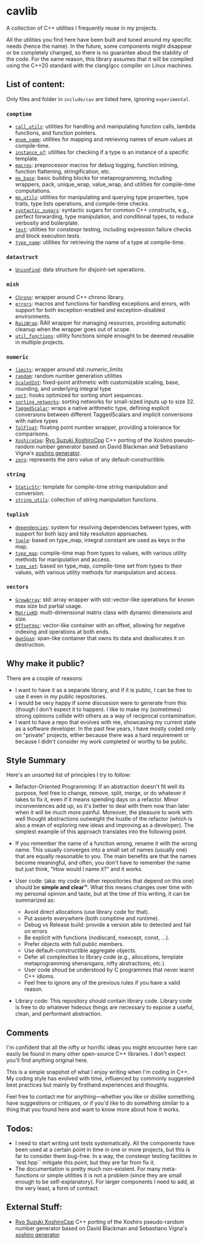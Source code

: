 # cavlib
A collection of C++ utilities I frequently reuse in my projects.

All the utilities you find here have been built and tuned around my specific needs (hence the name). In the future, some components might disappear or be completely changed, so there is no guarantee about the stability of the code. For the same reason, this library assumes that it will be compiled using the C++20 standard with the clang/gcc compiler on Linux machines.

## List of content:
Only files and folder in `include/cav` are listed here, ignoring `experimental`.

### `comptime`
 - [`call_utils`](include/cav/comptime/call_utils.hpp): utilities for handling and manipulating function calls, lambda functions, and function pointers.
 - [`enum_name`](include/cav/comptime/enum_name.hpp): utilities for mapping and retrieving names of enum values at compile-time.
 - [`instance_of`](include/cav/comptime/instance_of.hpp): utilities for checking if a type is an instance of a specific template.
 - [`macros`](include/cav/comptime/macros.hpp): preprocessor macros for debug logging, function inlining, function flattening, stringification, etc.
 - [`mp_base`](include/cav/comptime/mp_base.hpp): basic building blocks for metaprogramming, including wrappers, pack, unique_wrap, value_wrap, and utilities for compile-time computations.
 - [`mp_utils`](include/cav/comptime/mp_utils.hpp): utilities for manipulating and querying type properties, type traits, type lists operations, and compile-time checks.
 - [`syntactic_sugars`](include/cav/comptime/syntactic_sugars.hpp): syntactic sugars for common C++ constructs, e.g., perfect forwarding, type manipulation, and conditional types, to reduce verbosity and boilerplate.
 - [`test`](include/cav/comptime/test.hpp): utilities for constexpr testing, including expression failure checks and block execution tests.
 - [`type_name`](include/cav/comptime/type_name.hpp): utilities for retrieving the name of a type at compile-time.

### `datastruct`
 - [`UnionFind`](include/cav/datastruct/UnionFind.hpp): data structure for disjoint-set operations.

### `mish`
 - [`Chrono`](include/cav/mish/Chrono.hpp): wrapper around C++ chrono library.
 - [`errors`](include/cav/mish/errors.hpp): macros and functions for handling exceptions and errors, with support for both exception-enabled and exception-disabled environments.
 - [`RaiiWrap`](include/cav/mish/RaiiWrap.hpp): RAII wrapper for managing resources, providing automatic cleanup when the wrapper goes out of scope.
 - [`util_functions`](include/cav/mish/util_functions.hpp): utility functions simple enought to be deemed reusable in multiple projects.

### `numeric`
 - [`limits`](include/cav/numeric/limits.hpp): wrapper around std::numeric_limits
 - [`random`](include/cav/numeric/random.hpp): random number generation utilities
 - [`ScaledInt`](include/cav/numeric/ScaledInt.hpp): fixed-point arithmetic with customizable scaling, base, rounding, and underlying integral type
 - [`sort`](include/cav/numeric/sort.hpp): hooks optimized for sorting short sequences.
 - [`sorting_networks`](include/cav/numeric/sorting_networks.hpp): sorting networks for small-sized inputs up to size 32.
 - [`TaggedScalar`](include/cav/numeric/TaggedScalar.hpp):  wraps a native arithmetic type, defining explicit conversions between different TaggedScalars and implicit conversions with native types
 - [`TolFloat`](include/cav/numeric/TolFloat.hpp): floating point number wrapper, providing a tolerance for comparisons.
 - [`XoshiroCpp`](include/cav/numeric/XoshiroCpp.hpp): [Ryo Suzuki XoshiroCpp](https://github.com/Reputeless/Xoshiro-cpp/blob/master) C++ porting of the Xoshiro pseudo-random number generator based on David Blackman and Sebastiano Vigna's [xoshiro generator](http://prng.di.unimi.it/).
 - [`zero`](include/cav/numeric/zero.hpp): represents the zero value of any default-constructible.

### `string`
 - [`StaticStr`](include/cav/string/StaticStr.hpp): template for compile-time string manipulation and conversion.
 - [`string_utils`](include/cav/string/string_utils.hpp): collection of string manipulation functions.

### `tuplish`
 - [`dependencies`](include/cav/tuplish/dependencies.hpp): system for resolving dependencies between types, with support for both lazy and tidy resolution approaches.
 - [`tuple`](include/cav/tuplish/tuple.hpp): based on type_map, integral constant are used as keys in the map.
 - [`type_map`](include/cav/tuplish/type_map.hpp): compile-time map from types to values, with various utility methods for manipulation and access.
 - [`type_set`](include/cav/tuplish/type_set.hpp): based on type_map, compile-time set from types to their values, with various utility methods for manipulation and access.

### `vectors`
 - [`GrowArray`](include/cav/vectors/GrowArray.hpp): std::array wrapper with std::vector-like operations for known max size but partial usage.
 - [`MatrixKD`](include/cav/vectors/MatrixKD.hpp): multi-dimensional matrix class with dynamic dimensions and size.
 - [`OffsetVec`](include/cav/vectors/OffsetVec.hpp): vector-like container with an offset, allowing for negative indexing and operations at both ends.
 - [`OwnSpan`](include/cav/vectors/OwnSpan.hpp): span-like container that owns its data and deallocates it on destruction.


## Why make it public?
There are a couple of reasons:

- I want to have it as a separate library, and if it is public, I can be free to use it even in my public repositories.
- I would be very happy if some discussion were to generate from this (though I don't expect it to happen). I like to make my (sometimes) strong opinions collide with others as a way of reciprocal contamination.
- I want to have a repo that evolves with me, showcasing my current state as a software developer. In the past few years, I have mostly coded only on "private" projects, either because there was a hard requirement or because I didn't consider my work completed or worthy to be public.

 ## Style Summary
Here's an unsorted list of principles I try to follow:

- Refactor-Oriented Programming: If an abstraction doesn't fit well its purpose, feel free to change, remove, split, merge, or do whatever it takes to fix it,  even if it means spending days on a refactor. Minor inconveniences add up, so it's better to deal with them now than later when it will be much more painful. Moreover, the pleasure to work with well thought abstractions outweight the hustle of the refactor (which is also a mean of exploring new ideas and improving as a developer). The simplest example of this approach translates into the following point.

- If you remember the name of a function wrong, rename it with the wrong name. This usually converges into a small set of names (usually one) that are equally reasonable to you. The main benefits are that the names become meaningful, and often, you don't have to remember the name but just think, "How would I name it?" and it works.

- User code: (aka: my code in other repositories that depend on this one) should be  **simple and clear&#8482;**. What this means changes over time with my personal opinion and taste, but at the time of this writing, it can be summarized as:
    - Avoid direct allocations (use library code for that).
    - Put asserts everywhere (both comptime and runtime).
    - Debug vs Release build: provide a version able to detected and fail on errors
    - Be explicit with functions (nodiscard, noexcept, const, ...).
    - Prefer objects with full public members.
    - Use default-constructible aggregate objects.
    - Defer all complexities to library code (e.g., allocations, template metaprogramming shenanigans, nifty abstractions, etc.).
    - User code shoud be understood by C programmes that never learnt C++ idioms.
    - Feel free to ignore any of the previous rules if you have a valid reason.

- Library code: This repository should contain library code. Library code is free to do whatever hideous things are necessary to expose a useful, clean, and performant abstraction.

## Comments
I'm confident that all the nifty or horrific ideas you might encounter here can easily be found in many other open-source C++ libraries. I don't expect you'll find anything original here.

This is a simple snapshot of what I enjoy writing when I'm coding in C++.
My coding style has evolved with time, influenced by commonly suggested best practices but mainly by firsthand experiences and thoughts.

Feel free to contact me for anything—whether you like or dislike something, have suggestions or critiques, or if you'd like to do something similar to a thing that you found here and want to know more about how it works.

## Todos:
- I need to start writing unit tests systematically. All the components have been used at a certain point in time in one or more projects, but this is far to consider them bug-free. In a way, the constexpr testing facilities in `test.hpp`` mitigate this point, but they are far from fix it.
- The documentation is pretty much non-existent. For many meta-functions or simple utilities it is not a problem (since they are small enough to be self-explanatory). For larger components I need to add, at the very least, a form of contract.


## External Stuff:
- [Ryo Suzuki XoshiroCpp](https://github.com/Reputeless/Xoshiro-cpp/blob/master) C++ porting of the Xoshiro pseudo-random number generator based on David Blackman and Sebastiano Vigna's [xoshiro generator](http://prng.di.unimi.it/).